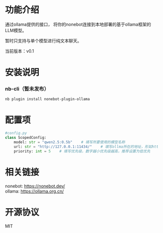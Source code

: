 # 功能介绍
通过ollama提供的接口，
将你的nonebot连接到本地部署的基于ollama框架的LLM模型。

暂时只支持与单个模型进行纯文本聊天。

当前版本：v0.1

# 安装说明
### nb-cli（暂未发布）
```shell
nb plugin install nonebot-plugin-ollama
```

# 配置项
```python
#config.py
class ScopedConfig:
    model: str = "qwen2.5:0.5b"    # 填写所要使用的模型名称
    url: str = "http://127.0.0.1:11434/"    # 填写ollma所在的地址，形如http://***/
    priority: int = 5    # 填写优先级，数字越小优先级越高，推荐设置为低优先
```

# 相关链接
nonebot: https://nonebot.dev/   
ollama: https://ollama.org.cn/

# 开源协议
MIT